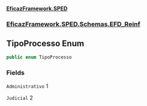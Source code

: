 #### [EficazFramework.SPED](EficazFrameworkSPED.md 'EficazFramework SPED')
### [EficazFramework.SPED.Schemas.EFD_Reinf](EficazFramework.SPED.Schemas.EFD_Reinf.md 'EficazFramework.SPED.Schemas.EFD_Reinf')

## TipoProcesso Enum

```csharp
public enum TipoProcesso
```
### Fields

<a name='EficazFramework.SPED.Schemas.EFD_Reinf.TipoProcesso.Administrativo'></a>

`Administrativo` 1

<a name='EficazFramework.SPED.Schemas.EFD_Reinf.TipoProcesso.Judicial'></a>

`Judicial` 2